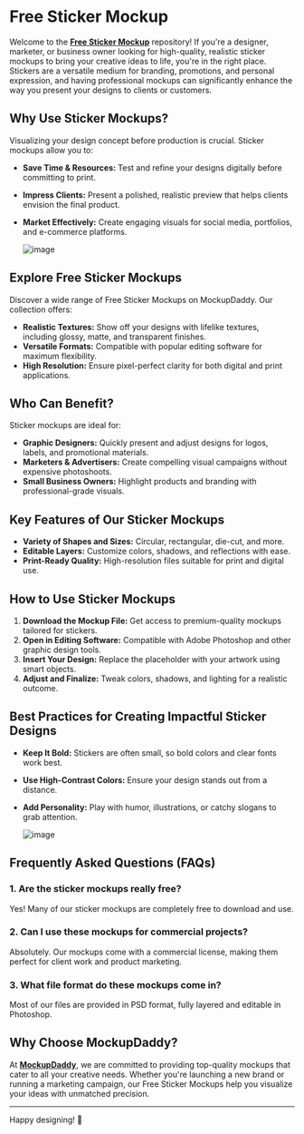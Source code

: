 # Free Sticker Mockup

Welcome to the **[Free Sticker Mockup](https://www.mockupdaddy.com/sticker-mockup)** repository! If you're a designer, marketer, or business owner looking for high-quality, realistic sticker mockups to bring your creative ideas to life, you're in the right place. Stickers are a versatile medium for branding, promotions, and personal expression, and having professional mockups can significantly enhance the way you present your designs to clients or customers.

## Why Use Sticker Mockups?

Visualizing your design concept before production is crucial. Sticker mockups allow you to:

- **Save Time & Resources:** Test and refine your designs digitally before committing to print.
- **Impress Clients:** Present a polished, realistic preview that helps clients envision the final product.
- **Market Effectively:** Create engaging visuals for social media, portfolios, and e-commerce platforms.

  ![image](https://github.com/user-attachments/assets/b87e1d9d-fa7e-4af8-b13c-b3dc7b11a75f)


## Explore Free Sticker Mockups

Discover a wide range of Free Sticker Mockups on MockupDaddy. Our collection offers:

- **Realistic Textures:** Show off your designs with lifelike textures, including glossy, matte, and transparent finishes.
- **Versatile Formats:** Compatible with popular editing software for maximum flexibility.
- **High Resolution:** Ensure pixel-perfect clarity for both digital and print applications.

## Who Can Benefit?

Sticker mockups are ideal for:

- **Graphic Designers:** Quickly present and adjust designs for logos, labels, and promotional materials.
- **Marketers & Advertisers:** Create compelling visual campaigns without expensive photoshoots.
- **Small Business Owners:** Highlight products and branding with professional-grade visuals.

## Key Features of Our Sticker Mockups

- **Variety of Shapes and Sizes:** Circular, rectangular, die-cut, and more.
- **Editable Layers:** Customize colors, shadows, and reflections with ease.
- **Print-Ready Quality:** High-resolution files suitable for print and digital use.

## How to Use Sticker Mockups

1. **Download the Mockup File:** Get access to premium-quality mockups tailored for stickers.
2. **Open in Editing Software:** Compatible with Adobe Photoshop and other graphic design tools.
3. **Insert Your Design:** Replace the placeholder with your artwork using smart objects.
4. **Adjust and Finalize:** Tweak colors, shadows, and lighting for a realistic outcome.

## Best Practices for Creating Impactful Sticker Designs

- **Keep It Bold:** Stickers are often small, so bold colors and clear fonts work best.
- **Use High-Contrast Colors:** Ensure your design stands out from a distance.
- **Add Personality:** Play with humor, illustrations, or catchy slogans to grab attention.

  ![image](https://github.com/user-attachments/assets/aae4f7e6-4d79-4796-bbfc-1a7d96248de2)


## Frequently Asked Questions (FAQs)

### 1. Are the sticker mockups really free?
Yes! Many of our sticker mockups are completely free to download and use.

### 2. Can I use these mockups for commercial projects?
Absolutely. Our mockups come with a commercial license, making them perfect for client work and product marketing.

### 3. What file format do these mockups come in?
Most of our files are provided in PSD format, fully layered and editable in Photoshop.

## Why Choose MockupDaddy?

At **[MockupDaddy](https://www.mockupdaddy.com/)**, we are committed to providing top-quality mockups that cater to all your creative needs. Whether you're launching a new brand or running a marketing campaign, our Free Sticker Mockups help you visualize your ideas with unmatched precision.

---

Happy designing! 🎨
